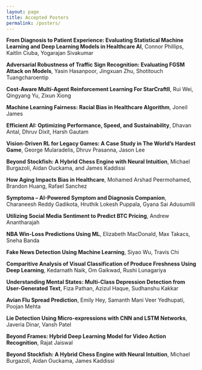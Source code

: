 ```yaml
---
layout: page
title: Accepted Posters
permalink: /posters/
---
```


<!-- **Accepted Posters** -->

**From Diagnosis to Patient Experience: Evaluating Statistical Machine Learning and Deep Learning Models in Healthcare AI**, Connor Phillips, Kaitlin Ciuba, Yogarajan Sivakumar

**Adversarial Robustness of Traffic Sign Recognition: Evaluating FGSM Attack on Models**, Yasin Hasanpoor, Jingxuan Zhu, Shotitouch Tuangcharoentip

**Cost-Aware Multi-Agent Reinforcement Learning For StarCraftII**, Rui Wei, Qingyang Yu, Zixun Xiong

**Machine Learning Fairness: Racial Bias in Healthcare Algorithm**, Joneil James

**Efficient AI: Optimizing Performance, Speed, and Sustainability**, Dhavan Antal, Dhruv Dixit, Harsh Gautam

**Vision-Driven RL for Legacy Games: A Case Study in The World’s Hardest Game**, George Mularadelis, Dhruv Prasanna, Jason Lee

**Beyond Stockfish: A Hybrid Chess Engine with Neural Intuition**, Michael Burgazoli, Aidan Ouckama, and James Kaddissi

**How Aging Impacts Bias in Healthcare**, Mohamed Arshad Peermohamed, Brandon Huang, Rafael Sanchez

**Symptoma – AI-Powered Symptom and Diagnosis Companion**, Charaneesh Reddy Gadikota, Hruthik Lokesh Puppala, Gyana Sai Adusumilli

**Utilizing Social Media Sentiment to Predict BTC Pricing**, Andrew Anantharajah

**NBA Win-Loss Predictions Using ML**, Elizabeth MacDonald, Max Takacs, Sneha Banda

**Fake News Detection Using Machine Learning**, Siyao Wu, Travis Chi

**Comparitive Analysis of Visual Classification of Produce Freshness Using Deep Learning**, Kedarnath Naik, Om Gaikwad, Rushi Lunagariya

**Understanding Mental States: Multi-Class Depression Detection from User-Generated Text**, Fiza Pathan, Azizul Haque, Sudhanshu Kakkar

**Avian Flu Spread Prediction**, Emily Hey, Samanth Mani Veer Yedhupati, Poojan Mehta

**Lie Detection Using Micro-expressions with CNN and LSTM Networks**, Javeria Dinar, Vansh Patel

**Beyond Frames: Hybrid Deep Learning Model for Video Action Recognition**, Rajat Jaiswal

**Beyond Stockfish: A Hybrid Chess Engine with Neural Intuition**,  Michael Burgazoli, Aidan Ouckama, James Kaddissi
